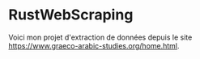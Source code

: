 # RustWebScraping
Voici mon projet d'extraction de données depuis le site https://www.graeco-arabic-studies.org/home.html.



